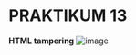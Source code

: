 # PRAKTIKUM 13

**HTML tampering**
![image](https://github.com/alexandravoit/ANDMETURVE-2024/assets/145194484/6daa8df5-00a4-4ef2-9355-c9648a502e67)
